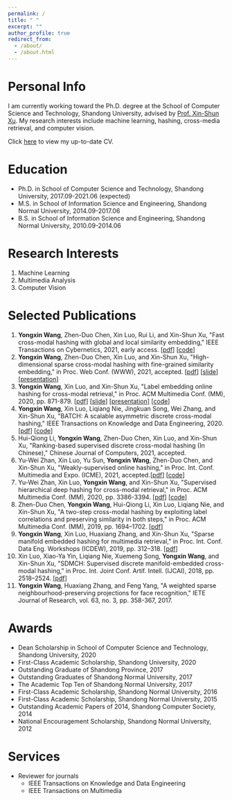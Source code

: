 ```yaml
---
permalink: /
title: " "
excerpt: ""
author_profile: true
redirect_from: 
  - /about/
  - /about.html
---
```


Personal Info
======
I am currently working toward the Ph.D. degree at the School of Computer Science and Technology, Shandong University, advised by [Prof. Xin-Shun Xu](http://mima.sdu.edu.cn/Members/xinshunxu/index.htm). My research interests include machine learning, hashing, cross-media retrieval, and computer vision.

Click [here](https://yxinwang.github.io/files/CV-yongxinwang.pdf) to view my up-to-date CV.

Education
=====
* Ph.D. in School of Computer Science and Technology, Shandong University, 2017.09-2021.06 (expected)
* M.S. in School of Information Science and Engineering, Shandong Normal University, 2014.09-2017.06
* B.S. in School of Information Science and Engineering, Shandong Normal University, 2010.09-2014.06

Research Interests
======
1. Machine Learning
2. Multimedia Analysis
3. Computer Vision

Selected Publications
======
1. **Yongxin Wang**, Zhen-Duo Chen, Xin Luo, Rui Li, and Xin-Shun Xu, "Fast cross-modal hashing with global and local similarity embedding," IEEE Transactions on Cybernetics, 2021, early access. [[pdf](https://doi.org/10.1109/TCYB.2021.3059886)] [[code](https://github.com/yxinwang/FCMH-Tcyb2021)]
1. **Yongxin Wang**, Zhen-Duo Chen, Xin Luo, and Xin-Shun Xu, "High-dimensional sparse cross-modal hashing with fine-grained similarity embedding," in Proc. Web Conf. (WWW), 2021, accepted. [[pdf](https://doi.org/10.1145/3442381.3449798)] [[slide](https://yxinwang.github.io/files/HSCH_WWW2021_slide.pdf)] [[presentation](https://yxinwang.github.io/files/HSCH_WWW2021_presentation)]
1. **Yongxin Wang**, Xin Luo, and Xin-Shun Xu, "Label embedding online hashing for cross-modal retrieval," in Proc. ACM Multimedia Conf. (MM), 2020, pp. 871-879. [[pdf](https://doi.org/10.1145/3394171.3413971)] [[slide](https://yxinwang.github.io/files/LEMON_MM2020_slide.pdf)] [[presentation](https://yxinwang.github.io/files/LEMON_MM2020_presentation)] [[code](https://github.com/yxinwang/LEMON-MM2020)]
1. **Yongxin Wang**, Xin Luo, Liqiang Nie, Jingkuan Song, Wei Zhang, and Xin-Shun Xu, "BATCH: A scalable asymmetric discrete cross-modal hashing," IEEE Transactions on Knowledge and Data Engineering, 2020. [[pdf](https://doi.org/10.1109/TKDE.2020.2974825)] [[code](https://github.com/yxinwang/BATCH-TKDE2020)]
1. Hui-Qiong Li, **Yongxin Wang**, Zhen-Duo Chen, Xin Luo, and Xin-Shun Xu, "Ranking-based supervised discrete cross-modal hashing (In Chinese)," Chinese Journal of Computers, 2021, accepted.
1. Yu-Wei Zhan, Xin Luo, Yu Sun, **Yongxin Wang**, Zhen-Duo Chen, and Xin-Shun Xu, "Weakly-supervised online hashing," in Proc. Int. Conf. Multimedia and Expo. (ICME), 2021, accepted.[[pdf](https://arxiv.org/abs/2009.07436)] [[code](https://github.com/SDU-MIMA/WOH)]
1. Yu-Wei Zhan, Xin Luo, **Yongxin Wang**, and Xin-Shun Xu, "Supervised hierarchical deep hashing for cross-modal retrieval," in Proc. ACM Multimedia Conf. (MM), 2020, pp. 3386-3394. [[pdf](https://doi.org/10.1145/3394171.3413962)] [[code](https://github.com/SDU-MIMA/SHDCH)]
1. Zhen-Duo Chen, **Yongxin Wang**, Hui-Qiong Li, Xin Luo, Liqiang Nie, and Xin-Shun Xu, "A two-step cross-modal hashing by exploiting label correlations and preserving similarity in both steps," in Proc. ACM Multimedia Conf. (MM), 2019, pp. 1694–1702. [[pdf](https://doi.org/10.1145/3343031.3350862)]
1. **Yongxin Wang**, Xin Luo, Huaxiang Zhang, and Xin-Shun Xu, "Sparse manifold embedded hashing for multimedia retrieval," in Proc. Int. Conf. Data Eng. Workshops (ICDEW), 2019, pp. 312–318. [[pdf](https://doi.org/10.1109/ICDEW.2019.00011)]
1. Xin Luo, Xiao-Ya Yin, Liqiang Nie, Xuemeng Song, **Yongxin Wang**, and Xin-Shun Xu, "SDMCH: Supervised discrete manifold-embedded cross-modal hashing," in Proc. Int. Joint Conf. Artif. Intell. (IJCAI), 2018, pp. 2518–2524. [[pdf](https://doi.org/10.24963/ijcai.2018/349)]
1. **Yongxin Wang**, Huaxiang Zhang, and Feng Yang, "A weighted sparse neighbourhood-preserving projections for face recognition," IETE Journal of Research, vol. 63, no. 3, pp. 358-367, 2017.

Awards
======
* Dean Scholarship in School of Computer Science and Technology, Shandong University, 2020
* First-Class Academic Scholarship, Shandong University, 2020
* Outstanding Graduate of Shandong Province, 2017
* Outstanding Graduates of Shandong Normal University, 2017
* The Academic Top Ten of Shandong Normal University, 2017
* First-Class Academic Scholarship, Shandong Normal University, 2016
* First-Class Academic Scholarship, Shandong Normal University, 2015
* Outstanding Academic Papers of 2014, Shandong Computer Society, 2014
* National Encouragement Scholarship, Shandong Normal University, 2012
  
Services
=====

* Reviewer for journals
  * IEEE Transactions on Knowledge and Data Engineering
  * IEEE Transactions on Multimedia
